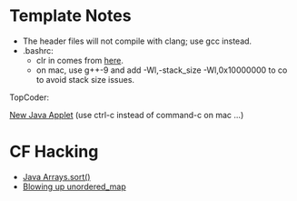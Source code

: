 # Template Notes

 * The header files will not compile with clang; use gcc instead.
 * .bashrc:
   * clr in comes from [here](https://superuser.com/questions/122911/what-commands-can-i-use-to-reset-and-clear-my-terminal).
   * on mac, use g++-9 and add -Wl,-stack_size -Wl,0x10000000 to co to avoid stack size issues.

TopCoder:

[New Java Applet](https://codeforces.com/blog/entry/64597) (use ctrl-c instead of command-c on mac ...)

# CF Hacking

 * [Java Arrays.sort()](https://codeforces.com/blog/entry/4827)
 * [Blowing up unordered_map](https://codeforces.com/blog/entry/62393)